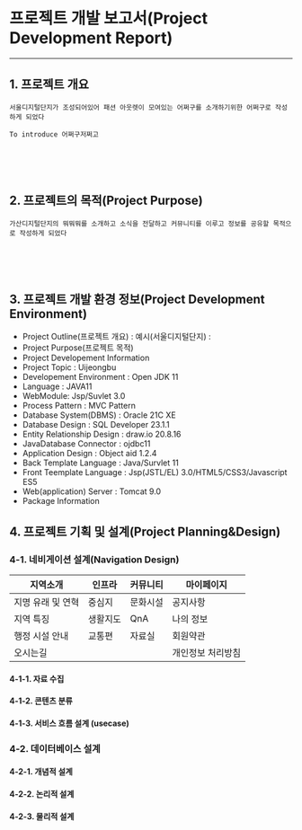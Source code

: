 # 프로젝트 개발 보고서(Project Development Report)
-------------------------
## 1. 프로젝트 개요
    서울디지털단지가 조성되어있어 패션 아웃렛이 모여있는 어쩌구를 소개하기위한 어쩌구로 작성하게 되었다

    To introduce 어쩌구저쩌고
<br><br><br>

## 2. 프로젝트의 목적(Project Purpose)
    가산디지털단지의 뭐뭐뭐를 소개하고 소식을 전달하고 커뮤니티를 이루고 정보를 공유할 목적으로 작성하게 되었다
<br><br><br>

## 3. 프로젝트 개발 환경 정보(Project Development Environment)
- Project Outline(프로젝트 개요) : 예시(서울디지털단지) : 
- Project Purpose(프로젝트 목적)
- Project Developement Information
- Project Topic : Uijeongbu
- Developement Environment : Open JDK 11
- Language : JAVA11
- WebModule: Jsp/Suvlet 3.0
- Process Pattern : MVC Pattern
- Database System(DBMS) : Oracle 21C XE
- Database Design : SQL Developer 23.1.1
- Entity Relationship Design : draw.io 20.8.16
- JavaDatabase Connector : ojdbc11
- Application Design : Object aid 1.2.4
- Back Template Language : Java/Survlet 11
- Front Teemplate Language : Jsp(JSTL/EL) 3.0/HTML5/CSS3/Javascript ES5
- Web(application) Server : Tomcat 9.0
- Package Information

## 4. 프로젝트 기획 및 설계(Project Planning&Design)

### 4-1. 네비게이션 설계(Navigation Design)
| 지역소개 |인프라 | 커뮤니티 |마이페이지 |
| -------- |  ------- |  ------ |  ------- |
| 지명 유래 및 연혁 |	 중심지 |  문화시설 |	공지사항 | (회원가입)로그인 |
| 지역 특징 |	 생활지도 |	 QnA |	 나의 정보 |
| 행정 시설 안내 	| 교통편 |	 자료실 	| 회원약관 |
| 오시는길  |&nbsp;| &nbsp;|			 개인정보 처리방침 |
#### 4-1-1. 자료 수집
#### 4-1-2. 콘텐츠 분류
#### 4-1-3. 서비스 흐름 설계 (usecase)

### 4-2. 데이터베이스 설계
#### 4-2-1. 개념적 설계
#### 4-2-2. 논리적 설계
#### 4-2-3. 물리적 설계